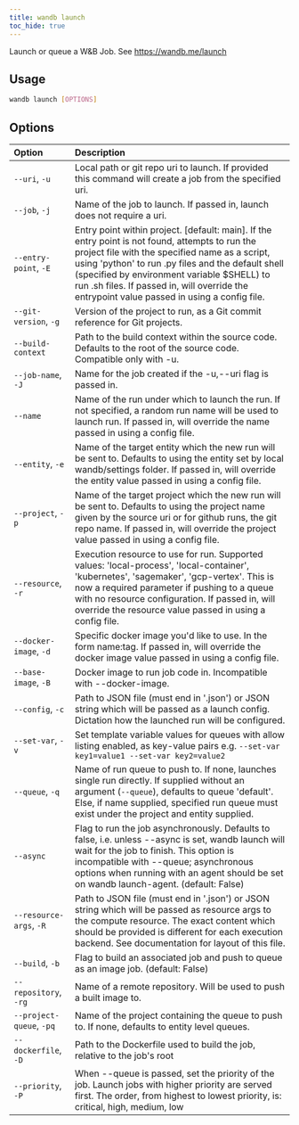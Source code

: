 ```yaml
---
title: wandb launch
toc_hide: true
---
```


Launch or queue a W&B Job. See https://wandb.me/launch

## Usage

```bash
wandb launch [OPTIONS]
```

## Options

| Option | Description |
| :--- | :--- |
| `--uri`, `-u` | Local path or git repo uri to launch. If provided this command will create a job from the specified uri. |
| `--job`, `-j` | Name of the job to launch. If passed in, launch does not require a uri. |
| `--entry-point`, `-E` | Entry point within project. [default: main]. If the entry point is not found, attempts to run the project file with the specified name as a script, using 'python' to run .py files and the default shell (specified by environment variable $SHELL) to run .sh files. If passed in, will override the entrypoint value passed in using a config file. |
| `--git-version`, `-g` | Version of the project to run, as a Git commit reference for Git projects. |
| `--build-context` | Path to the build context within the source code. Defaults to the root of the source code. Compatible only with -u. |
| `--job-name`, `-J` | Name for the job created if the -u,--uri flag is passed in. |
| `--name` | Name of the run under which to launch the run. If not specified, a random run name will be used to launch run. If passed in, will override the name passed in using a config file. |
| `--entity`, `-e` | Name of the target entity which the new run will be sent to. Defaults to using the entity set by local wandb/settings folder. If passed in, will override the entity value passed in using a config file. |
| `--project`, `-p` | Name of the target project which the new run will be sent to. Defaults to using the project name given by the source uri or for github runs, the git repo name. If passed in, will override the project value passed in using a config file. |
| `--resource`, `-r` | Execution resource to use for run. Supported values: 'local-process', 'local-container', 'kubernetes', 'sagemaker', 'gcp-vertex'. This is now a required parameter if pushing to a queue with no resource configuration. If passed in, will override the resource value passed in using a config file. |
| `--docker-image`, `-d` | Specific docker image you'd like to use. In the form name:tag. If passed in, will override the docker image value passed in using a config file. |
| `--base-image`, `-B` | Docker image to run job code in. Incompatible with --docker-image. |
| `--config`, `-c` | Path to JSON file (must end in '.json') or JSON string which will be passed as a launch config. Dictation how the launched run will be configured. |
| `--set-var`, `-v` | Set template variable values for queues with allow listing enabled, as key-value pairs e.g. `--set-var key1=value1 --set-var key2=value2` |
| `--queue`, `-q` | Name of run queue to push to. If none, launches single run directly. If supplied without an argument (`--queue`), defaults to queue 'default'. Else, if name supplied, specified run queue must exist under the project and entity supplied. |
| `--async` | Flag to run the job asynchronously. Defaults to false, i.e. unless --async is set, wandb launch will wait for the job to finish. This option is incompatible with --queue; asynchronous options when running with an agent should be set on wandb launch-agent. (default: False) |
| `--resource-args`, `-R` | Path to JSON file (must end in '.json') or JSON string which will be passed as resource args to the compute resource. The exact content which should be provided is different for each execution backend. See documentation for layout of this file. |
| `--build`, `-b` | Flag to build an associated job and push to queue as an image job. (default: False) |
| `--repository`, `-rg` | Name of a remote repository. Will be used to push a built image to. |
| `--project-queue`, `-pq` | Name of the project containing the queue to push to. If none, defaults to entity level queues. |
| `--dockerfile`, `-D` | Path to the Dockerfile used to build the job, relative to the job's root |
| `--priority`, `-P` | When --queue is passed, set the priority of the job. Launch jobs with higher priority are served first. The order, from highest to lowest priority, is: critical, high, medium, low |
